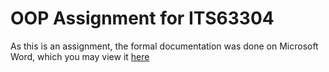 <h1> OOP Assignment for ITS63304 </h1>

As this is an assignment, the formal documentation was done on Microsoft Word, which you may view it [here](https://sdtaylorsedu-my.sharepoint.com/:w:/g/personal/ziwei_whoong_sd_taylors_edu_my/EZdBbt_PF3BLmOADW2QUc-8B0PJh4oY3K0HWlksyiqiwaA?e=c00gKd)

